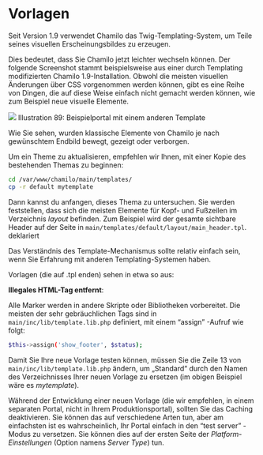 # Vorlagen

Seit Version 1.9 verwendet Chamilo das Twig-Templating-System, um Teile seines visuellen Erscheinungsbildes zu erzeugen.

Dies bedeutet, dass Sie Chamilo jetzt leichter wechseln können. Der folgende Screenshot stammt beispielsweise aus einer durch Templating modifizierten Chamilo 1.9-Installation. Obwohl die meisten visuellen Änderungen über CSS vorgenommen werden können, gibt es eine Reihe von Dingen, die auf diese Weise einfach nicht gemacht werden können, wie zum Beispiel neue visuelle Elemente.

![](../../.gitbook/assets/images50%20%286%29.png) Illustration 89: Beispielportal mit einem anderen Template

Wie Sie sehen, wurden klassische Elemente von Chamilo je nach gewünschtem Endbild bewegt, gezeigt oder verborgen.

Um ein Theme zu aktualisieren, empfehlen wir Ihnen, mit einer Kopie des bestehenden Themas zu beginnen:

```bash
cd /var/www/chamilo/main/templates/
cp -r default mytemplate
```

Dann kannst du anfangen, dieses Thema zu untersuchen. Sie werden feststellen, dass sich die meisten Elemente für Kopf- und Fußzeilen im Verzeichnis _layout_ befinden. Zum Beispiel wird der gesamte sichtbare Header auf der Seite in `main/templates/default/layout/main_header.tpl`. deklariert

Das Verständnis des Template-Mechanismus sollte relativ einfach sein, wenn Sie Erfahrung mit anderen Templating-Systemen haben.

Vorlagen \(die auf .tpl enden\) sehen in etwa so aus:

**Illegales HTML-Tag entfernt**:

Alle Marker werden in andere Skripte oder Bibliotheken vorbereitet. Die meisten der sehr gebräuchlichen Tags sind in `main/inc/lib/template.lib.php` definiert, mit einem “assign” -Aufruf wie folgt:

```bash
$this->assign('show_footer', $status);
```

Damit Sie Ihre neue Vorlage testen können, müssen Sie die Zeile 13 von `main/inc/lib/template.lib.php` ändern, um „Standard“ durch den Namen des Verzeichnisses Ihrer neuen Vorlage zu ersetzen \(im obigen Beispiel wäre es _mytemplate_\).

Während der Entwicklung einer neuen Vorlage \(die wir empfehlen, in einem separaten Portal, nicht in Ihrem Produktionsportal\), sollten Sie das Caching deaktivieren. Sie können das auf verschiedene Arten tun, aber am einfachsten ist es wahrscheinlich, Ihr Portal einfach in den “test server” -Modus zu versetzen. Sie können dies auf der ersten Seite der _Platform-Einstellungen_ \(Option namens _Server Type_\) tun.
